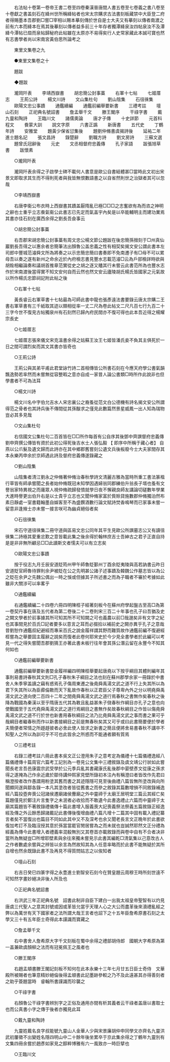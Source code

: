 <!-- { "loadSidebar": true } -->
　　右法帖十卷第一卷帝王書二卷至四卷秦漢晉唐間人書五卷至七卷義之書八卷至十卷獻之書盖刻石在絳州世所稱絳帖者也宋太宗購求古法書刻板藏禁中大臣登二府者得賜墨本吾郡劉□嘗□宰相以賜本摹刻傳於世自是士大夫又有摹刻以傳者南渡之前有六本而絳本在焉其後摹刻以傳者益多前三十年存者獨潭絳泉汝四帖泉汝不及潭絳今潭帖已燬而泉帖歸秘府此帖雖在太原亦不易得矣行人史常家藏此本誠可寶也然有志書學者尚以宋南宮黃伯思所論考之 

　　東里文集卷之九 

　　●東里文集卷之十 

　　題跋 

　　◆題跋 

　　瀧岡阡表 
　　李靖西嶽書 
　　胡忠簡公封事藁 
　　右軍十七帖 
　　七姬厝志 
　　王荊公詩 
　　楊文川詩 
　　文山集杜句 
　　劉山陰集 
　　石徂徠集 
　　歐陽文忠公事蹟 
　　通鑑續編 
　　通鑑前編舉要新書 
　　三禮考註 
　　壇山石刻 
　　正祀典名號詔書 
　　詹孟舉千文 
　　滕王閣序 
　　干祿字書 
　　戴九靈和陶詩 
　　王臨川文 
　　諸儒奧論 
　　唐才子傳 
　　十史詳節 
　　元首科程文 
　　飬蒙大訓 
　　說文字原 
　　六書正譌 
　　新唐書 
　　五代史 
　　丁鶴年詩 
　　安雅堂 
　　題黃少保省愆集後 
　　題劉仲脩書虞揭詩後 
　　延祐二年進士題名記 
　　張文昌詩 
　　錄楚辭 
　　劉職方詩 
　　劉文房詩 
　　三蘇文選 
　　題曾氏冠辭後 
　　元史 
　　文丞相督府忠義傳 
　　孔子家語 
　　跋張旭草書 
　　跋懷素 

　　○瀧岡阡表 

　　瀧岡阡表余得之子啟學士碑不載何人書意是歐公自書結體甚□當時此文初出宋景文即取求其生而不得則死者與我皆無恨數語書之以自省然則世之治獄者其可以忽哉 

　　○李靖西嶽書 

　　右唐李衞公布衣時上西嶽書其蹟盖厭隋亂已極□□□之志奮欲有為而咨之神明之辭也士重乎立志飬氣衞公此書志已先定而氣盖宇內矣是以卒能輔明主而建功業焉其書亦佳石刻在廣西余得之劉長吾僉事云 

　　○胡忠簡公封事藁 

　　右吾郡宋胡忠簡公封事藁有周文忠公楊文節公題跋在後忠簡孫搢刻于□州真仙巖劉長吾得之以惠余者忠簡筆法出顏魯公盖忠義之性有相契矣揭文安公謂此書本左司郎中豐城范濬舜文所為將奏之以示忠簡忠簡曰書奏即不免南遷子有□母不可以累母吾以奏之遂有新州之命余近於內府檢志書見豐水志載范濬□云為戶部檢詳時欲與胡銓相繼論奏和議胡首推章范實從史之胡之逐又贐其行未嘗云此書范所為也豐水志作於宋南渡後當得實不知文安何自而云然也然文安云廬陵胡氏楊氏皆國家之元氣故以所作楊氏忠節祠記附此帖之後 

　　○右軍十七帖 

　　黃長睿云右軍草書十七帖最為可師此書中龍也張彥遠法書要錄云唐太宗購二王書右軍草書有三千紙取其迹以類相從率一丈二尺為卷此帖文二尺凡百七行九百二十三字今世不復見古帖獨泉州有石刻然已歸內府民間亦不復可得也此本吾近得之楊耀宗長史 

　　○七姬厝志 

　　七姬厝志張來儀文宋克溫書余得之姑蘇王汝王七姬皆潘氏妾不負其主俱死於一日之間可謂烈矣而其文其書亦皆奇也 

　　○王荊公詩 

　　王荊公與其弟平甫此君堂詠竹詩二首相傳皆公所書石刻在今應天府學公書氣韻飄逸勢若率然而未嘗無從容整暇之意亦自成一家昔人論公書類□時所作此說非也但學書者不可為法耳 

　　○楊文川詩 

　　楊文川名中字伯允吉水人宋忠襄公之裔蚤從范文白公德機有詩名揭文安公所謂得范之骨者也其詩兵後不傳間從其孫黻求之僅見此數篇然景星威鳳一出人知為瑞物豈必其多見哉 

　　○文山集杜句 

　　右信國文公集杜句二百首皆在□□所作每首有公自序其後鄧中齊譔督府忠義傳劉申齊撰公傳皆有資於此初公得死後吉水士人張弘毅 【 即序中所稱于藏心者】 自燕以公爪髮及遺文歸而此詩亦在其中鄉郡舊嘗刻公遺文兵後板廢今士大夫家間存其本永樂丙申余於京師遇此詩及督府忠義傳遂錄藏之 

　　○劉山陰集 

　　山陰集者清江劉永之仲脩著仲脩治春秋學詩文清麗古雅為當時所重工書法篆楷行草皆有師承嘗聞之長者始仲脩既冠未知學因遇婦翁同郡練伯升翁長子壻也蚤有文譽翁家特異視之而庸眾人視仲脩疏歸發憤就學日夜不懈親良師友講論切磋數年學業大進時譽更出伯升右是以士貴乎立志也又聞仲脩家富於貲賒貸施數郡仲脩獨泊然布素日靜處一室書籍翰墨自娛客至不為盛饌酒數行論文賦詩焚香鳴琴而已家事未嘗一留意非逢掖士亦未嘗一接言咲可為幽貞絕俗者矣 

　　○石徂徠集 

　　宋石守道徂徠集二冊守道與區易文忠公同年其平生見歐公所譔墓志公又有讀徂徠集二詩極其愛重忿歎之意皆載此集之後余得於翰林庶吉士吾紳古之君子正直自持是是非非無所顧忌□□此讀斯文者懦夫可以有立志矣 

　　○歐陽文忠公事蹟 

　　按于役志九月壬辰安道貶筠州甲午師魯貶鄞州丁酉余貶夷陵與高若訥書云昨日安道貶官師魯待罪則余尹被貶在公之先明甚公諸子述事蹟及韓魏公作墓志皆以為公之貶在余尹之先魏公偶出一時之悞或但據其子所述書之而為子職者不審於考據如此雖非大關涉可以率畧乎 

　　○通鑑續編 

　　右通鑑續編二十四卷六冊四明陳桱子經著刻板今在蘇州府學起盤古至高□為第一卷契丹事在唐及五代者為第二卷後二十二卷則宋三百二十年事也孔子曰吾猶及史之闕文學者於前事據其所可知其所不可知闕之可也義農以前□哉邈矣非有文字之紀也其事間見於百氏□記者要多以意言之耳而必掇拾以補前史之闕亦異乎孔子之意哉昔劉恕作通鑑叔紀避經而專采百氏之說金履祥謂其野而難質故作通鑑前編不復避經桱嘗為之舉要固主履辭之說矣而復者此卷何耶宋史於今少見全書學者於此編可以考見一代之得失嘗聞吾郡劉猜王亦著此書未板行往年會其孫公潛云留在永豐今不知其何如也 

　　○通鑑前編舉要新書 

　　通鑑前編舉要新書婺金履祥編四明陳桱舉要起唐堯以下按乎綱目其體則編年其事則易書詩春秋其文則□孔子春秋朱子綱目之法也刻在蘇州郡學余家一冊錄於中書舍人朱季寧盖讀之竊有惑焉孔子傷周東遷之後堯舜禹湯文武之道不行上失其所以為君下失其所以為臣彛倫斁而天下亂故作春秋以正君臣父子尊卑內外之分以明堯舜禹湯文武之道向使二百四十二年之間堯舜禹湯文武之道行焉春秋之書無作矣春秋之後降為戰國為秦漢以至乎隋唐五代其為斁且亂益甚朱子傚春秋作綱目亦孔子之意也向使戰國至于五代堯舜禹湯文武之道行焉綱目之書無作矣故春秋綱目之作皆以傷堯舜禹湯文武之道不行於世也新書用春秋綱目之法乃比堯舜禹湯文武之事而書之果可乎哉綱目者繼春秋而作以新書接綱目之前是無春秋矣其又可乎或曰此書簡要便於學者夫簡便者常情之所趍趍彼者必舍此使人皆求之新書之簡且便將舍易書春秋不講卒不知聖人之所以為訓可乎不可也此皆余之所惑而不能通者願有質焉 

　　○三禮考註 

　　右錄三禮考註六冊此書本吳文正公澄用朱子之意考定為儀禮十七篇儀禮逸經八篇儀禮傳十篇周官六篇考工記別為一卷見公文集中三禮敘錄及虞文靖公行狀如此嘗聞長老言吾邑康震宗武受學於公元季兵亂其書藏康氏亂後郡中晏壁彥文從康之孫求得之遂掩為己作余近歲於鄒侍講仲熙家見壁所錄初本注內有稱澄曰者皆改作先君曰稱澄按者改作愚謂用粉塗其舊而書之其迹隱隱可見至後曲禮八篇皆無所塗改與向所聞頗同遂與鄒各錄一本凡其塗改者皆從舊書之而參之敘錄其篇數增損不同敘錄補逸經八篇投壺奔喪公冠諸侯遷廟諸侯釁廟之外中靈禘于太廟王居明堂三篇云其經亡矣篇題僅見於鄭注片言隻字之未泯者必收拾而不敢遺今此書逸禮止六篇而中靈禘于太廟其篇題皆不著敘錄禮儀傳十篇此書增入服義喪大記喪義祭法祭義五篇敘錄正經逸經及傳之外云餘悉歸諸戴記此書傳後復增曲禮八篇凡增十二篇其中固有載入禮記纂言者矣不當復出也篇目不同如此其中又不及深考也余又聞老長言文正晚年於此書欲復加考訂不及臨沒授其意於孫當當罷官閒居嘗為之而未就也豈誠然耶然文正分禮為經義為傳今此書增入者禮義率混殽無別又其卷首亦載敘錄而與卷中自有不合者决非當所為無疑豈□所增耶壁素與余往來獨未嘗見示此書其編乾□清氣集以己意改古人之作者數處余嘗與之辨皆以余言為然故知其為人任意率略而於此書不能無疑於其所自增也然余既錄此書不及再見不得質問姑志之以俟知者 

　　○壇山石刻 

　　右吉日癸巳四篆字得之永豊進士劉智安石刻今在贊皇題云周穆王時所刻世遠不可知然字畫妙絕决非後人所及也 

　　○正祀典名號詔書 

　　右洪武三年正祀典名號　詔書此制非自臣下建白一出我太祖皇帝聖智有以灼見唐虞三代聖人之意其封號或因或革皆允當乎天理人心之大公而盡革後來瀆禮亂經之弊以為萬世有天下國家者之法所謂大哉王言者也詔下之十五年臣詹希原書石刻之太學又三十有五年臣士奇得此本謹識而寶藏之 

　　○詹孟舉千文 

　　右中書舍人詹希原大字千文刻板在蜀中余得之禮部胡侍郎　國朝大字希原為第一盖兼歐虞顏柳之法而有冠冕佩王之風者也 

　　○滕王閣序 

　　右趙孟頫書滕王閣記刻板不知何在此本永樂十三年七月廿五日臣士奇侍　文華殿所被賜者也筆意精妙絕倫後得孟頫書此記墨跡參較之乃不及此遠甚其亦得善刻者之助乎簽題當時　睿翰所書謹識而珍襲之 

　　○干祿字書 

　　右顏魯公干祿字書辨別字之正俗及通用亦間有析其義者云干祿者盖唐以書取士也而公真書小字之傳于後者亦獨見此耳 

　　○戴九靈和陶詩 

　　九靈姓戴名良字叔能號九靈山人金華人少與宋景廉胡仲申同學文亦齊名九靈洪武初屢徵不出變姓名隱四明山中二十餘年後坐累卒于京此集余得之丁鶴年九靈別有文集四冊余嘗於趙彥如家見之醇粹博雅有六一風致亦一時巨擘也 

　　○王臨川文 


